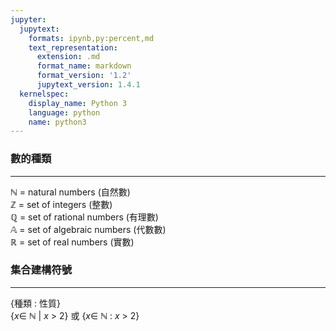 ```yaml
---
jupyter:
  jupytext:
    formats: ipynb,py:percent,md
    text_representation:
      extension: .md
      format_name: markdown
      format_version: '1.2'
      jupytext_version: 1.4.1
  kernelspec:
    display_name: Python 3
    language: python
    name: python3
---
```


### 數的種類
---
$\mathbb{N}$ = natural numbers (自然數)  
$\mathbb{Z}$ = set of integers (整數)  
$\mathbb{Q}$ = set of rational numbers (有理數)  
$\mathbb{A}$ = set of algebraic numbers (代數數)  
$\mathbb{R}$ = set of real numbers (實數)  


### 集合建構符號
---
{種類 : 性質}  
{${x}$$\in$ ℕ | ${x}$ > 2} 或 {${x}$$\in$ ℕ : ${x}$ > 2} 


